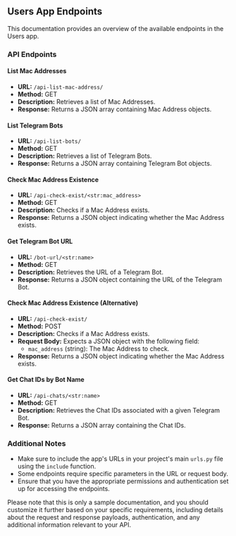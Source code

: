 ## Users App Endpoints

This documentation provides an overview of the available endpoints in the Users app.

### API Endpoints

#### List Mac Addresses

- **URL:** `/api-list-mac-address/`
- **Method:** GET
- **Description:** Retrieves a list of Mac Addresses.
- **Response:** Returns a JSON array containing Mac Address objects.

#### List Telegram Bots

- **URL:** `/api-list-bots/`
- **Method:** GET
- **Description:** Retrieves a list of Telegram Bots.
- **Response:** Returns a JSON array containing Telegram Bot objects.

#### Check Mac Address Existence

- **URL:** `/api-check-exist/<str:mac_address>`
- **Method:** GET
- **Description:** Checks if a Mac Address exists.
- **Response:** Returns a JSON object indicating whether the Mac Address exists.

#### Get Telegram Bot URL

- **URL:** `/bot-url/<str:name>`
- **Method:** GET
- **Description:** Retrieves the URL of a Telegram Bot.
- **Response:** Returns a JSON object containing the URL of the Telegram Bot.

#### Check Mac Address Existence (Alternative)

- **URL:** `/api-check-exist/`
- **Method:** POST
- **Description:** Checks if a Mac Address exists.
- **Request Body:** Expects a JSON object with the following field:
  - `mac_address` (string): The Mac Address to check.
- **Response:** Returns a JSON object indicating whether the Mac Address exists.

#### Get Chat IDs by Bot Name

- **URL:** `/api-chats/<str:name>`
- **Method:** GET
- **Description:** Retrieves the Chat IDs associated with a given Telegram Bot.
- **Response:** Returns a JSON array containing the Chat IDs.

### Additional Notes

- Make sure to include the app's URLs in your project's main `urls.py` file using the `include` function.
- Some endpoints require specific parameters in the URL or request body.
- Ensure that you have the appropriate permissions and authentication set up for accessing the endpoints.

Please note that this is only a sample documentation, and you should customize it further based on your specific requirements, including details about the request and response payloads, authentication, and any additional information relevant to your API.